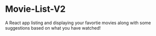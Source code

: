 # Movie-List-V2
A React app listing and displaying your favortie movies along with some suggestions based on what you have watched!
